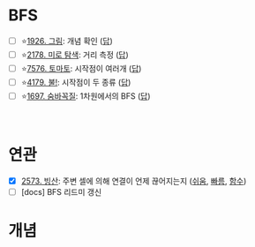 # BFS
- [ ] ⭐[1926. 그림](https://www.acmicpc.net/problem/1926): 개념 확인 ([답](https://github.com/Jinsun-Lee/Algorithm-template/blob/master/D4_BFS/1926.cpp))
- [ ] ⭐[2178. 미로 탐색](https://www.acmicpc.net/problem/2178): 거리 측정 ([답](https://github.com/Jinsun-Lee/Algorithm-template/blob/master/D4_BFS/2178.cpp))
- [ ] ⭐[7576. 토마토](https://www.acmicpc.net/problem/7576): 시작점이 여러개 ([답](https://github.com/Jinsun-Lee/Algorithm-template/blob/master/D4_BFS/7576.cpp))
- [ ] ⭐[4179. 불!](https://www.acmicpc.net/problem/4179): 시작점이 두 종류 ([답](https://github.com/Jinsun-Lee/Algorithm-template/blob/master/D4_BFS/4179.cpp))
- [ ] ⭐[1697. 숨바꼭질](https://www.acmicpc.net/problem/1697): 1차원에서의 BFS ([답](https://github.com/Jinsun-Lee/Algorithm-template/blob/master/D4_BFS/1697.cpp))

<br>

# 연관
- [x] [2573. 빙산](https://www.acmicpc.net/problem/2573): 주변 셀에 의해 연결이 언제 끊어지는지 ([쉬움](https://github.com/Jinsun-Lee/Algorithm-template/blob/master/D4_BFS/2573_won.cpp), [빠름](https://github.com/Jinsun-Lee/Algorithm-template/blob/master/D4_BFS/2573_fast.cpp), [함수](https://github.com/Jinsun-Lee/Algorithm-template/blob/master/D4_BFS/2573_func.cpp))
- [ ] [docs] BFS 리드미 갱신

# 개념
